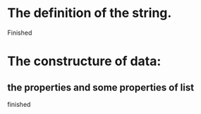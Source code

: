 # The definition of the string.  
Finished
# The constructure of data:
## the properties and some properties of list
finished
